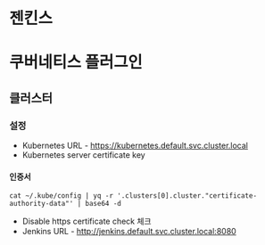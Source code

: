 젠킨스
=====

# 쿠버네티스 플러그인
## 클러스터

### 설정
* Kubernetes URL - https://kubernetes.default.svc.cluster.local
* Kubernetes server certificate key

#### 인증서
```shell
cat ~/.kube/config | yq -r '.clusters[0].cluster."certificate-authority-data"' | base64 -d
```
* Disable https certificate check 체크
* Jenkins URL -  http://jenkins.default.svc.cluster.local:8080 